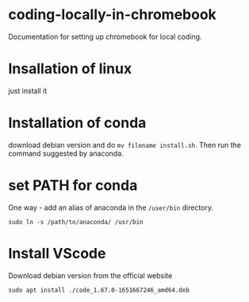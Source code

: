 # coding-locally-in-chromebook
Documentation for setting up chromebook for local coding.

# Insallation of linux
just install it

# Installation of conda
download debian version and do ``` mv filename install.sh ```. Then run the command suggested by anaconda.

# set PATH for conda
One way - add an alias of anaconda in the ```/user/bin``` directory.
``` 
sudo ln -s /path/to/anaconda/ /usr/bin
```

# Install VScode
Download debian version from the official website
```
sudo apt install ./code_1.67.0-1651667246_amd64.deb 
```

